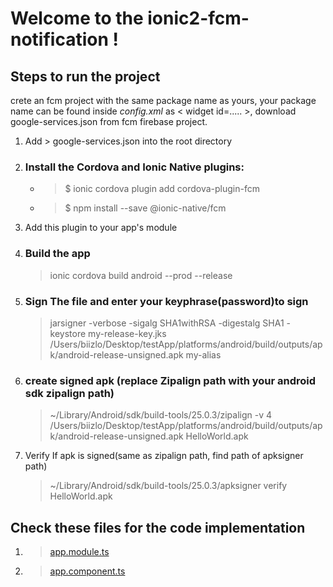 # Welcome to the ionic2-fcm-notification !
## Steps to run the project
crete an fcm project with the same package name as yours, your package name can be found inside _config.xml_ as < widget id=..... >, download google-services.json from fcm firebase project.

1. Add  > google-services.json into the root directory 
2. ### Install the Cordova and Ionic Native plugins:
   * > $ ionic cordova plugin add cordova-plugin-fcm
   * > $ npm install --save @ionic-native/fcm
3. Add this plugin to your app's module
4. ### Build the app
   > ionic cordova build android --prod --release
5. ### Sign The file and enter your keyphrase(password)to sign
   > jarsigner -verbose -sigalg SHA1withRSA -digestalg SHA1 -keystore my-release-key.jks /Users/biizlo/Desktop/testApp/platforms/android/build/outputs/apk/android-release-unsigned.apk my-alias
6. ### create signed apk (replace Zipalign path with your android sdk zipalign path)
   > ~/Library/Android/sdk/build-tools/25.0.3/zipalign -v 4 /Users/biizlo/Desktop/testApp/platforms/android/build/outputs/apk/android-release-unsigned.apk HelloWorld.apk
7. Verify If apk is signed(same as zipalign path, find path of apksigner path)
   >  ~/Library/Android/sdk/build-tools/25.0.3/apksigner verify HelloWorld.apk
   
## Check these files for the code implementation
  1.  > [app.module.ts](https://github.com/AKamanjha/ionic2-fcm-notification/blob/master/src/app/app.module.ts#L14)
  2.  > [app.component.ts](https://github.com/AKamanjha/ionic2-fcm-notification/blob/master/src/app/app.component.ts)
  
  


